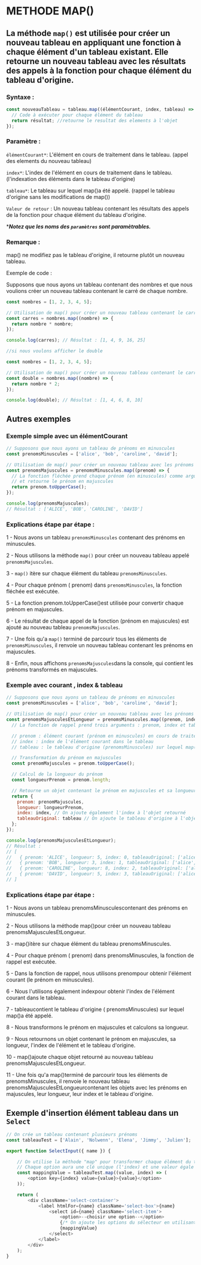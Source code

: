 # METHODE MAP()

## La méthode ``map()`` est utilisée pour créer un nouveau tableau en appliquant une fonction à chaque élément d'un tableau existant. Elle retourne un nouveau tableau avec les résultats des appels à la fonction pour chaque élément du tableau d'origine.

### Syntaxe :
```js
const nouveauTableau = tableau.map((élémentCourant, index, tableau) => {
  // Code à exécuter pour chaque élément du tableau
  return résultat; //retourne le resultat des elements à l'objet
});
```

### Paramètre :

``élémentCourant*``: L'élément en cours de traitement dans le tableau. (appel des elements du nouveau tableau)

``index*``: L'index de l'élément en cours de traitement dans le tableau.(l'indexation des éléments dans le tableau d'origine)

``tableau*``: Le tableau sur lequel map()a été appelé. (rappel le tableau d'origine sans les modifications de map())

``Valeur de retour`` : 
Un nouveau tableau contenant les résultats des appels de la fonction pour chaque élément du tableau d'origine.

******Notez que les noms des ``paramètres`` sont paramètrables.*****
### Remarque :
map() ne modifiez pas le tableau d'origine, il retourne plutôt un nouveau tableau.

Exemple de code :

Supposons que nous ayons un tableau contenant des nombres et que nous voulions créer un nouveau tableau contenant le carré de chaque nombre.

```js
const nombres = [1, 2, 3, 4, 5];

// Utilisation de map() pour créer un nouveau tableau contenant le carré de chaque nombre
const carres = nombres.map((nombre) => {
  return nombre * nombre;
});

console.log(carres); // Résultat : [1, 4, 9, 16, 25]

//si nous voulons afficher le double 

const nombres = [1, 2, 3, 4, 5];

// Utilisation de map() pour créer un nouveau tableau contenant le carré de chaque nombre
const double = nombres.map((nombre) => {
  return nombre * 2;
});

console.log(double); // Résultat : [1, 4, 6, 8, 10]
```


## Autres exemples 


### Exemple simple avec un élémentCourant

```js
// Supposons que nous ayons un tableau de prénoms en minuscules
const prenomsMinuscules = ['alice', 'bob', 'caroline', 'david'];

// Utilisation de map() pour créer un nouveau tableau avec les prénoms en majuscules
const prenomsMajuscules = prenomsMinuscules.map((prenom) => {
  // La fonction fléchée prend chaque prénom (en minuscules) comme argument
  // et retourne le prénom en majuscules
  return prenom.toUpperCase();
});

console.log(prenomsMajuscules);
// Résultat : ['ALICE', 'BOB', 'CAROLINE', 'DAVID']
```
### Explications étape par étape :
1 - Nous avons un tableau ``prenomsMinuscules`` contenant des prénoms en minuscules.

2 - Nous utilisons la méthode ``map()`` pour créer un nouveau tableau appelé ``prenomsMajuscules``.

3 - ``map()`` itère sur chaque élément du tableau ``prenomsMinuscules``.

4 - Pour chaque prénom ( prenom) dans ``prenomsMinuscules``, la fonction fléchée est exécutée.

5 - La fonction prenom.toUpperCase()est utilisée pour convertir chaque prénom en majuscules.

6 - Le résultat de chaque appel de la fonction (prénom en majuscules) est ajouté au nouveau tableau ``prenomsMajuscules``.

7 - Une fois qu'a ``map()`` terminé de parcourir tous les éléments de ``prenomsMinuscules``, il renvoie un nouveau tableau contenant les prénoms en majuscules.

8 - Enfin, nous affichons ``prenomsMajuscules``dans la console, qui contient les prénoms transformés en majuscules.

### Exemple avec courant , index & tableau

```js
// Supposons que nous ayons un tableau de prénoms en minuscules
const prenomsMinuscules = ['alice', 'bob', 'caroline', 'david'];

// Utilisation de map() pour créer un nouveau tableau avec les prénoms en majuscules et leur longueur
const prenomsMajusculesEtLongueur = prenomsMinuscules.map((prenom, index, tableau) => {
  // La fonction de rappel prend trois arguments : prenom, index et tableau

  // prenom : élément courant (prénom en minuscules) en cours de traitement par map()
  // index : index de l'élément courant dans le tableau
  // tableau : le tableau d'origine (prenomsMinuscules) sur lequel map() a été appelé

  // Transformation du prénom en majuscules
  const prenomMajuscules = prenom.toUpperCase();

  // Calcul de la longueur du prénom
  const longueurPrenom = prenom.length;

  // Retourne un objet contenant le prénom en majuscules et sa longueur
  return {
    prenom: prenomMajuscules,
    longueur: longueurPrenom,
    index: index, // On ajoute également l'index à l'objet retourné
    tableauOriginal: tableau // On ajoute le tableau d'origine à l'objet retourné
  };
});

console.log(prenomsMajusculesEtLongueur);
// Résultat :
// [
//   { prenom: 'ALICE', longueur: 5, index: 0, tableauOriginal: ['alice', 'bob', 'caroline', 'david'] },
//   { prenom: 'BOB', longueur: 3, index: 1, tableauOriginal: ['alice', 'bob', 'caroline', 'david'] },
//   { prenom: 'CAROLINE', longueur: 8, index: 2, tableauOriginal: ['alice', 'bob', 'caroline', 'david'] },
//   { prenom: 'DAVID', longueur: 5, index: 3, tableauOriginal: ['alice', 'bob', 'caroline', 'david'] }
// ]

```

### Explications étape par étape :

1 - Nous avons un tableau prenomsMinusculescontenant des prénoms en minuscules.

2 - Nous utilisons la méthode map()pour créer un nouveau tableau prenomsMajusculesEtLongueur.

3 - map()itère sur chaque élément du tableau prenomsMinuscules.

4 - Pour chaque prénom ( prenom) dans prenomsMinuscules, la fonction de rappel est exécutée.

5 - Dans la fonction de rappel, nous utilisons prenompour obtenir l'élément courant (le prénom en minuscules).

6 - Nous l'utilisons également indexpour obtenir l'index de l'élément courant dans le tableau.

7 - tableaucontient le tableau d'origine ( prenomsMinuscules) sur lequel map()a été appelé.

8 - Nous transformons le prénom en majuscules et calculons sa longueur.

9 - Nous retournons un objet contenant le prénom en majuscules, sa longueur, l'index de l'élément et le tableau d'origine.

10 - map()ajoute chaque objet retourné au nouveau tableau prenomsMajusculesEtLongueur.

11 - Une fois qu'a map()terminé de parcourir tous les éléments de prenomsMinuscules, il renvoie le nouveau tableau prenomsMajusculesEtLongueurcontenant les objets avec les prénoms en majuscules, leur longueur, leur index et le tableau d'origine.

## Exemple d'insertion élément tableau dans un ``Select``

```js
// On crée un tableau contenant plusieurs prénoms
const tableauTest = ['Alain', 'Nolwenn', 'Elena', 'Jimmy', 'Julien'];

export function SelectInput({ name }) {

    // On utilise la méthode "map" pour transformer chaque élément du tableau "tableauTest" en un élément JSX (une option du sélecteur)
    // Chaque option aura une clé unique (l'index) et une valeur égale au prénom
    const mappingValue = tableauTest.map((value, index) => (
        <option key={index} value={value}>{value}</option>
    ));

    return (
        <div className='select-container'>
            <label htmlFor={name} className='select-box'>{name}
                <select id={name} className='select-item'>
                    <option>--choisir une option--</option>
                    {/* On ajoute les options du sélecteur en utilisant le tableau "mappingValue" créé précédemment */}
                    {mappingValue}
                </select>
            </label>
        </div>
    );
}
```
